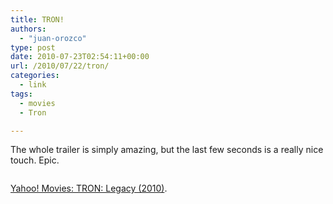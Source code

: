 ```yaml
---
title: TRON!
authors: 
  - "juan-orozco"
type: post
date: 2010-07-23T02:54:11+00:00
url: /2010/07/22/tron/
categories:
  - link
tags:
  - movies
  - Tron

---
```

The whole trailer is simply amazing, but the last few seconds is a really nice touch. Epic.

<p style="text-align:center;">
  <img class="aligncenter size-full wp-image-2201" src="http://juanthedesigner.files.wordpress.com/2010/07/tron-legacy.jpg?w=580" alt="" data-recalc-dims="1" />
</p>

[Yahoo! Movies: TRON: Legacy (2010)][1].

 [1]: http://movies.yahoo.com/feature/tron-legacy.html?showVideo=1#movTitle